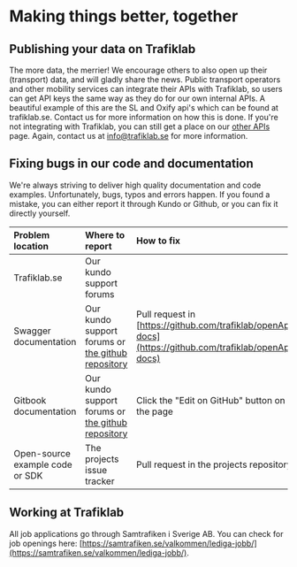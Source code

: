 # Making things better, together

## Publishing your data on Trafiklab

The more data, the merrier! We encourage others to also open up their \(transport\) data, and will gladly share the
news. Public transport operators and other mobility services can integrate their APIs with Trafiklab, so users can get
API keys the same way as they do for our own internal APIs. A beautiful example of this are the SL and Oxify api's which
can be found at trafiklab.se. Contact us for more information on how this is done. If you're not integrating with
Trafiklab, you can still get a place on our [other APIs](https://www.trafiklab.se/api/ovriga) page. Again, contact us at
info@trafiklab.se for more information.

## Fixing bugs in our code and documentation

We're always striving to deliver high quality documentation and code examples. Unfortunately, bugs, typos and errors
happen. If you found a mistake, you can either report it through Kundo or Github, or you can fix it directly yourself.

| Problem location | Where to report | How to fix |
| :--- | :--- | :--- |
| Trafiklab.se | Our kundo support forums |  |
| Swagger documentation | Our kundo support forums or [the github repository](https://github.com/trafiklab/openApi-docs) | Pull request in [https://github.com/trafiklab/openApi-docs](https://github.com/trafiklab/openApi-docs) |
| Gitbook documentation | Our kundo support forums or [the github repository](https://github.com/trafiklab/gitbook-docs) | Click the "Edit on GitHub" button on the page |
| Open-source example code or SDK | The projects issue tracker | Pull request in the projects repository |

## Working at Trafiklab

All job applications go through Samtrafiken i Sverige AB. You can check for job openings
here: [https://samtrafiken.se/valkommen/lediga-jobb/](https://samtrafiken.se/valkommen/lediga-jobb/). 

